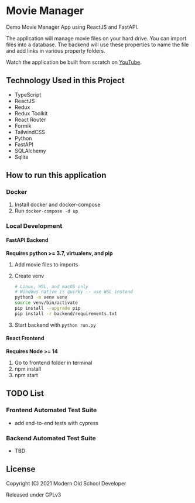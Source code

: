 # Movie Manager

Demo Movie Manager App using ReactJS and FastAPI.

The application will manage movie files on your hard drive.
You can import files into a database.
The backend will use these properties to name the file and add links in various property folders.

Watch the application be built from scratch on
[YouTube](https://www.youtube.com/playlist?list=PLRuA8IBw6y5WSh5Gc48xJ72YpK5kKA-oL).

## Technology Used in this Project

- TypeScript
- ReactJS
- Redux
- Redux Toolkit
- React Router
- Formik
- TailwindCSS
- Python
- FastAPI
- SQLAlchemy
- Sqlite

## How to run this application

### Docker

1. Install docker and docker-compose
1. Run `docker-compose -d up`

### Local Development

#### FastAPI Backend

**Requires python >= 3.7, virtualenv, and pip**

1. Add movie files to imports
1. Create venv

   ```bash
   # Linux, WSL, and macOS only
   # Windows native is quirky -- use WSL instead
   python3 -m venv venv
   source venv/bin/activate
   pip install --upgrade pip
   pip install -r backend/requirements.txt
   ```

1. Start backend with `python run.py`

#### React Frontend

**Requires Node >= 14**

1. Go to frontend folder in terminal
2. npm install
3. npm start

## TODO List

### Frontend Automated Test Suite

- add end-to-end tests with cypress

### Backend Automated Test Suite

- TBD

## License

Copyright (C) 2021 Modern Old School Developer

Released under GPLv3
